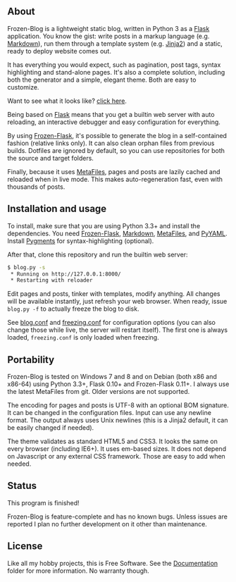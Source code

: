 
## About

Frozen-Blog is a lightweight static blog, written in Python 3 as a [Flask][]
application. You know the gist: write posts in a markup language
(e.g. [Markdown][]), run them through a template system (e.g. [Jinja2][])
and a static, ready to deploy website comes out.

It has everything you would expect, such as pagination, post tags, syntax
highlighting and stand-alone pages. It's also a complete solution, including
both the generator and a simple, elegant theme. Both are easy to customize.

Want to see what it looks like? [click here](http://beluki.github.io/Frozen-Blog/).

Being based on [Flask][] means that you get a builtin web server with auto
reloading, an interactive debugger and easy configuration for everything.

By using [Frozen-Flask][], it's possible to generate the blog in a self-contained
fashion (relative links only). It can also clean orphan files from previous builds.
Dotfiles are ignored by default, so you can use repositories for both the source and
target folders.

Finally, because it uses [MetaFiles][], pages and posts are lazily cached and
reloaded when in live mode. This makes auto-regeneration fast, even with
thousands of posts.

## Installation and usage

To install, make sure that you are using Python 3.3+ and install the dependencies.
You need [Frozen-Flask][], [Markdown][], [MetaFiles][], and [PyYAML][]. Install
[Pygments][] for syntax-highlighting (optional).

After that, clone this repository and run the builtin web server:

```bash
$ blog.py -s
 * Running on http://127.0.0.1:8000/
 * Restarting with reloader
```

Edit pages and posts, tinker with templates, modify anything. All changes
will be available instantly, just refresh your web browser. When ready,
issue `blog.py -f` to actually freeze the blog to disk.

See [blog.conf][] and [freezing.conf][] for configuration options (you can also
change those while live, the server will restart itself). The first one is always
loaded, `freezing.conf` is only loaded when freezing.

[blog.conf]: Source/blog.conf
[freezing.conf]: Source/freezing.conf

## Portability

Frozen-Blog is tested on Windows 7 and 8 and on Debian (both x86 and x86-64)
using Python 3.3+, Flask 0.10+ and Frozen-Flask 0.11+. I always use the latest
MetaFiles from git. Older versions are not supported.

The encoding for pages and posts is UTF-8 with an optional BOM signature. It can
be changed in the configuration files. Input can use any newline format. The output
always uses Unix newlines (this is a Jinja2 default, it can be easily changed if needed).

The theme validates as standard HTML5 and CSS3. It looks the same on every
browser (including IE6+). It uses em-based sizes. It does not depend on Javascript
or any external CSS framework. Those are easy to add when needed.

## Status

This program is finished!

Frozen-Blog is feature-complete and has no known bugs. Unless issues are reported
I plan no further development on it other than maintenance.

## License

Like all my hobby projects, this is Free Software. See the [Documentation][]
folder for more information. No warranty though.

[Flask]: https://pypi.python.org/pypi/Flask
[Frozen-Flask]: https://pypi.python.org/pypi/Frozen-Flask
[Jinja2]: https://pypi.python.org/pypi/Flask
[Markdown]: https://pypi.python.org/pypi/Markdown
[MetaFiles]: https://github.com/Beluki/MetaFiles
[Pygments]: https://pypi.python.org/pypi/Pygments
[PyYAML]: https://pypi.python.org/pypi/PyYAML

[Documentation]: Documentation

